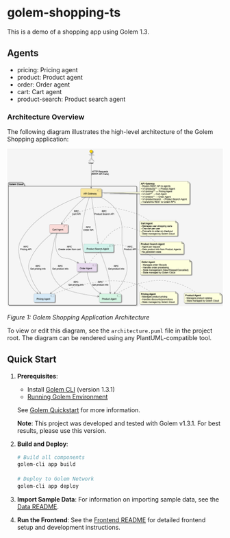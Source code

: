 # golem-shopping-ts

This is a demo of a shopping app using Golem 1.3.

## Agents

- pricing: Pricing agent
- product: Product agent
- order: Order agent
- cart: Cart agent
- product-search: Product search agent


### Architecture Overview

The following diagram illustrates the high-level architecture of the Golem Shopping application:

![Golem Shopping Architecture](architecture.png)

*Figure 1: Golem Shopping Application Architecture*

To view or edit this diagram, see the `architecture.puml` file in the project root. The diagram can be rendered using any PlantUML-compatible tool.


## Quick Start

1. **Prerequisites**:
    - Install [Golem CLI](https://learn.golem.cloud/cli) (version 1.3.1)
    - [Running Golem Environment](https://learn.golem.cloud/quickstart#running-golem)

   See [Golem Quickstart](https://learn.golem.cloud/quickstart) for more information.

   **Note**: This project was developed and tested with Golem v1.3.1. For best results, please use this version.


2. **Build and Deploy**:
   ```bash
   # Build all components
   golem-cli app build
   
   # Deploy to Golem Network
   golem-cli app deploy
   ```

3. **Import Sample Data**:
   For information on importing sample data, see the [Data README](./data/README.md).

4. **Run the Frontend**:
   See the [Frontend README](./frontend/README.md) for detailed frontend setup and development instructions.
